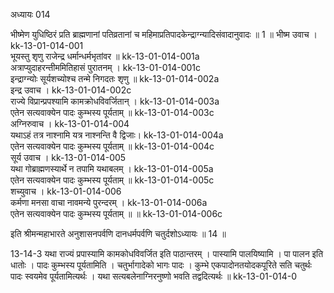 अध्यायः 014

भीष्मेण युधिष्ठिरं प्रति ब्राह्मणानां पतिव्रतानां च महिमाप्रतिपादकेन्द्राग्न्यादिसंवादानुवादः ॥ 1 ॥
भीष्म उवाच ।	kk-13-01-014-001  
भूयस्तु शृणु राजेन्द्र धर्मान्धर्मभृतांवर ॥	kk-13-01-014-001a  
अत्राप्युदाहरन्तीममितिहासं पुरातनम् ।	kk-13-01-014-001c  
इन्द्राग्न्योः सूर्यशच्योश्च तन्मे निगदतः शृणु ॥	kk-13-01-014-002a  
इन्द्र उवाच ।	kk-13-01-014-002c  
राज्ये विप्रान्प्रपश्यामि कामक्रोधविवर्जितान् ।	kk-13-01-014-003a  
एतेन सत्यवाक्येन पादः कुम्भस्य पूर्यताम् ॥	kk-13-01-014-003c  
अग्निरुवाच ।	kk-13-01-014-004  
यथाऽहं तत्र नाश्नामि यत्र नाश्नन्ति वै द्विजाः। 	kk-13-01-014-004a  
एतेन सत्यवाक्येन पादः कुम्भस्य पूर्यताम् ॥	kk-13-01-014-004c  
सूर्य उवाच ।	kk-13-01-014-005  
यथा गोब्राह्मणस्यार्थे न तपामि यथाबलम् ।	kk-13-01-014-005a  
एतेन सत्यवाक्येन पादः कुम्भस्य पूर्यताम् ॥	kk-13-01-014-005c  
शच्युवाच ।	kk-13-01-014-006  
कर्मणा मनसा वाचा नावमन्ये पुरन्दरम् ।	kk-13-01-014-006a  
एतेन सत्यवाक्येन पादः कुम्भस्य पूर्यताम् ॥ ॥	kk-13-01-014-006c  

इति श्रीमन्महाभारते अनुशासनपर्वणि दानधर्मपर्वणि चतुर्दशोऽध्यायः ॥ 14 ॥

13-14-3 यथा राज्यं प्रपास्यामि कामकोधविवर्जित इति पाठान्तरम् । पास्यामि पालयिष्यामि । पा पालन इति धातोः । पादः कुम्भस्य पूर्यतामिति । चतुर्भागादेको भागः पादः । कुम्भे एकपादोनतयोदकपूरिते सति चतुर्थः पादः स्वयमेव पूर्यतामित्यर्थः । यथा सत्यबलेनाग्निरनुष्णो भवति तद्वदित्यर्थः ॥
kk-13-01-014-0	
